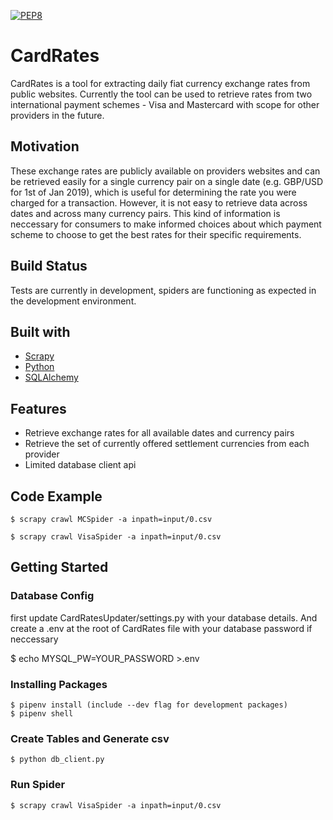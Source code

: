 [![PEP8](https://img.shields.io/badge/code%20style-pep8-orange.svg)](https://www.python.org/dev/peps/pep-0008/)

# CardRates
CardRates is a tool for extracting daily fiat currency exchange rates from public websites. Currently the tool can be used to retrieve rates from two international payment schemes - Visa and Mastercard with scope for other providers in the future.

## Motivation
These exchange rates are publicly available on providers websites and can be retrieved easily for a single currency pair on a single date (e.g. GBP/USD for 1st of Jan 2019), which is useful for determining the rate you were charged for a transaction. However, it is not easy to retrieve data across dates and across many currency pairs. This kind of information is neccessary for consumers to make informed choices about which payment scheme to choose to get the best rates for their specific requirements.

## Build Status
Tests are currently in development, spiders are functioning as expected in the development environment.

## Built with
- [Scrapy](https://github.com/scrapy/scrapy)
- [Python](https://www.python.org/)
- [SQLAlchemy](https://www.sqlalchemy.org/)

## Features
- Retrieve exchange rates for all available dates and currency pairs
- Retrieve the set of currently offered settlement currencies from each provider
- Limited database client api


## Code Example
```shell 
$ scrapy crawl MCSpider -a inpath=input/0.csv
```
```shell
$ scrapy crawl VisaSpider -a inpath=input/0.csv
```
## Getting Started

### Database Config
first update CardRatesUpdater/settings.py with your database details.
And create a .env at the root of CardRates file with your database password if neccessary

$ echo MYSQL_PW=YOUR_PASSWORD >.env

### Installing Packages
```shell
$ pipenv install (include --dev flag for development packages)
$ pipenv shell
```

### Create Tables and Generate csv
```shell
$ python db_client.py 
```
### Run Spider
```shell
$ scrapy crawl VisaSpider -a inpath=input/0.csv
```